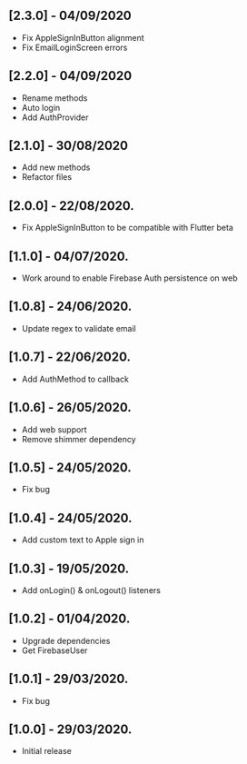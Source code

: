 ## [2.3.0] - 04/09/2020
- Fix AppleSignInButton alignment
- Fix EmailLoginScreen errors
## [2.2.0] - 04/09/2020
- Rename methods
- Auto login
- Add AuthProvider
## [2.1.0] - 30/08/2020
- Add new methods
- Refactor files
## [2.0.0] - 22/08/2020.
- Fix AppleSignInButton to be compatible with Flutter beta
## [1.1.0] - 04/07/2020.
- Work around to enable Firebase Auth persistence on web
## [1.0.8] - 24/06/2020.
- Update regex to validate email
## [1.0.7] - 22/06/2020.
- Add AuthMethod to callback
## [1.0.6] - 26/05/2020.
- Add web support
- Remove shimmer dependency
## [1.0.5] - 24/05/2020.
- Fix bug
## [1.0.4] - 24/05/2020.
- Add custom text to Apple sign in
## [1.0.3] - 19/05/2020.
- Add onLogin() & onLogout() listeners
## [1.0.2] - 01/04/2020.
- Upgrade dependencies
- Get FirebaseUser
## [1.0.1] - 29/03/2020.
- Fix bug
## [1.0.0] - 29/03/2020.
- Initial release